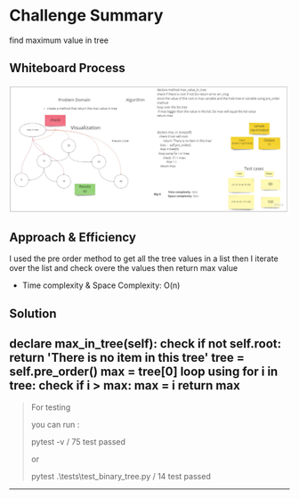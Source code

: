 # Challenge Summary
<!-- Description of the challenge -->
find maximum value in tree
## Whiteboard Process
<!-- Embedded whiteboard image -->
![max value](max_value_tree.jpg)
## Approach & Efficiency
<!-- What approach did you take? Why? What is the Big O space/time for this approach? -->
I used the pre order method to get all the tree values in a list then I iterate over the
list and check overe the values then return max value
* Time complexity & Space Complexity: O(n)
## Solution
<!-- Show how to run your code, and examples of it in action -->
declare max_in_tree(self):
   check if not self.root:
        return 'There is no item in this tree'
    tree =  self.pre_order()
    max = tree[0]
  loop using for i in tree: 
        check  if i > max:
            max = i
    return max
---

> For testing
> 
> you can run :
> 
> pytest -v    / 75 test passed 
> 
> or 
> 
>  pytest .\tests\test_binary_tree.py    / 14 test passed 

---